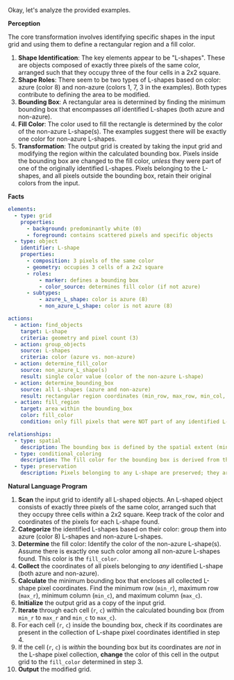 Okay, let's analyze the provided examples.

**Perception**

The core transformation involves identifying specific shapes in the input grid and using them to define a rectangular region and a fill color.

1.  **Shape Identification**: The key elements appear to be "L-shapes". These are objects composed of exactly three pixels of the same color, arranged such that they occupy three of the four cells in a 2x2 square.
2.  **Shape Roles**: There seem to be two types of L-shapes based on color: azure (color 8) and non-azure (colors 1, 7, 3 in the examples). Both types contribute to defining the area to be modified.
3.  **Bounding Box**: A rectangular area is determined by finding the minimum bounding box that encompasses *all* identified L-shapes (both azure and non-azure).
4.  **Fill Color**: The color used to fill the rectangle is determined by the color of the non-azure L-shape(s). The examples suggest there will be exactly one color for non-azure L-shapes.
5.  **Transformation**: The output grid is created by taking the input grid and modifying the region within the calculated bounding box. Pixels inside the bounding box are changed to the fill color, *unless* they were part of one of the originally identified L-shapes. Pixels belonging to the L-shapes, and all pixels outside the bounding box, retain their original colors from the input.

**Facts**


```yaml
elements:
  - type: grid
    properties:
      - background: predominantly white (0)
      - foreground: contains scattered pixels and specific objects
  - type: object
    identifier: L-shape
    properties:
      - composition: 3 pixels of the same color
      - geometry: occupies 3 cells of a 2x2 square
      - roles:
          - marker: defines a bounding box
          - color_source: determines fill color (if not azure)
      - subtypes:
          - azure_L_shape: color is azure (8)
          - non_azure_L_shape: color is not azure (8)

actions:
  - action: find_objects
    target: L-shape
    criteria: geometry and pixel count (3)
  - action: group_objects
    source: L-shapes
    criteria: color (azure vs. non-azure)
  - action: determine_fill_color
    source: non_azure_L_shape(s)
    result: single color value (color of the non-azure L-shape)
  - action: determine_bounding_box
    source: all L-shapes (azure and non-azure)
    result: rectangular region coordinates (min_row, max_row, min_col, max_col)
  - action: fill_region
    target: area within the bounding_box
    color: fill_color
    condition: only fill pixels that were NOT part of any identified L-shape in the input

relationships:
  - type: spatial
    description: The bounding box is defined by the spatial extent (min/max coordinates) of all L-shapes combined.
  - type: conditional_coloring
    description: The fill color for the bounding box is derived from the color of the non-azure L-shape(s).
  - type: preservation
    description: Pixels belonging to any L-shape are preserved; they are not overwritten by the fill color, even if inside the bounding box. Pixels outside the bounding box are also preserved.
```


**Natural Language Program**

1.  **Scan** the input grid to identify all L-shaped objects. An L-shaped object consists of exactly three pixels of the same color, arranged such that they occupy three cells within a 2x2 square. Keep track of the color and coordinates of the pixels for each L-shape found.
2.  **Categorize** the identified L-shapes based on their color: group them into azure (color 8) L-shapes and non-azure L-shapes.
3.  **Determine** the fill color: Identify the color of the non-azure L-shape(s). Assume there is exactly one such color among all non-azure L-shapes found. This color is the `fill_color`.
4.  **Collect** the coordinates of all pixels belonging to *any* identified L-shape (both azure and non-azure).
5.  **Calculate** the minimum bounding box that encloses all collected L-shape pixel coordinates. Find the minimum row (`min_r`), maximum row (`max_r`), minimum column (`min_c`), and maximum column (`max_c`).
6.  **Initialize** the output grid as a copy of the input grid.
7.  **Iterate** through each cell (`r`, `c`) within the calculated bounding box (from `min_r` to `max_r` and `min_c` to `max_c`).
8.  For each cell (`r`, `c`) inside the bounding box, check if its coordinates are present in the collection of L-shape pixel coordinates identified in step 4.
9.  If the cell (`r`, `c`) is *within* the bounding box but its coordinates are *not* in the L-shape pixel collection, **change** the color of this cell in the output grid to the `fill_color` determined in step 3.
10. **Output** the modified grid.